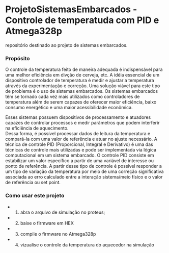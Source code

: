 # ProjetoSistemasEmbarcados - Controle de temperatuda com PID e Atmega328p 
repositório destinado ao projeto de sistemas embarcados. 


### Propósito

O controle da temperatura feito de maneira adequada é indispensável para uma melhor eficiência em divção de cerveja, etc. 
A idéia essencial de um dispositivo controlador de temperatura é medir e ajustar a temperatura através da experimentação e correção.  Uma solução viável para este tipo de problema é o uso de sistemas embarcados. 
Os sistemas embarcados têm se tornado cada vez mais utilizados como controladores de temperatura além de serem capazes de oferecer maior eficiência, baixo consumo energético e uma maior acessibilidade econômica. 

Esses sistemas possuem dispositivos de processamento e atuadores capazes de controlar processos e medir  parâmetros que podem  interferir na eficiência de aquecimento.  
Dessa forma, é possível processar dados de leitura da temperatura e compará-la com uma valor de referência e atuar no ajuste necessário. 
A técnica de controle PID (Proporcional, Integral e Derivativo) é uma das técnicas de controle mais utilizadas e pode ser implementada via lógica computacional em um sistema embarcado. O controle PID consiste em estabilizar um valor específico a partir de uma variável de interesse ou ponto de referência. A partir desse tipo de controle é possível responder a um tipo de variação da temperatura por meio de uma correção significativa associada ao erro calculado entre a interação sistema/meio físico e o valor de referência ou set point.

### Como usar este projeto 

- 1. abra o arquivo de simulação no proteus;
- 2. baixe o firmware em HEX
- 3. compile o firmware no Atmega328p
- 4. vizualise o controle da temperatura do aquecedor na simulação

